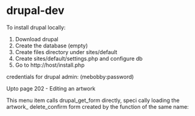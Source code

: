 # drupal-dev

To install drupal locally:

1. Download drupal
2. Create the database (empty)
3. Create files directory under sites/default
4. Create sites/default/settings.php and configure db
5. Go to http://host/install.php

credentials for drupal admin: (mebobby:password)

Upto page 202 - Editing an artwork

This menu item calls drupal_get_form directly, speci cally loading the artwork_ delete_confirm form created by the function of the same name:
